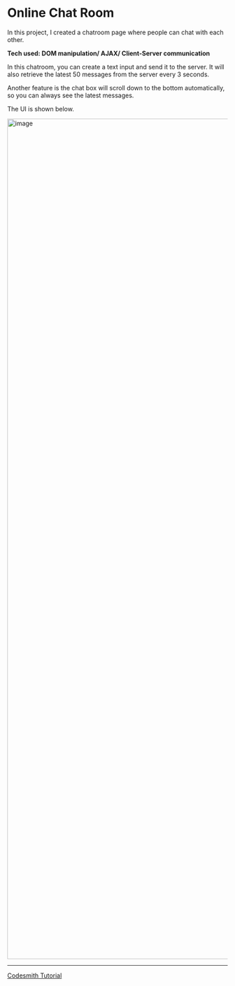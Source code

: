 # Online Chat Room
In this project, I created a chatroom page where people can chat with each other.

**Tech used: DOM manipulation/ AJAX/ Client-Server communication**

In this chatroom, you can create a text input and send it to the server. It will also retrieve the latest 50 messages from the server every 3 seconds.

Another feature is the chat box will scroll down to the bottom automatically, so you can always see the latest messages.

The UI is shown below.

<img width="1920" alt="image" src="https://user-images.githubusercontent.com/43141076/155667105-c17f3ef0-7e55-4280-b2fc-543c704c1fd1.png">


--------
[Codesmith Tutorial](https://github.com/yankun-song/unit-5-ajax)
